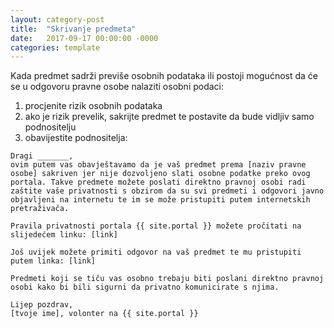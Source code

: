 ```yaml
---
layout: category-post
title:  "Skrivanje predmeta"
date:   2017-09-17 00:00:00 -0000
categories: template
---
```


Kada predmet sadrži previše osobnih podataka ili postoji mogućnost da će se u odgovoru pravne osobe nalaziti osobni podaci:

1. procjenite rizik osobnih podataka
2. ako je rizik prevelik, sakrijte predmet te postavite da bude vidljiv samo podnositelju
3. obavijestite podnositelja:

```
Dragi _______,
ovim putem vas obavještavamo da je vaš predmet prema [naziv pravne osobe] sakriven jer nije dozvoljeno slati osobne podatke preko ovog portala. Takve predmete možete poslati direktno pravnoj osobi radi zaštite vaše privatnosti s obzirom da su svi predmeti i odgovori javno objavljeni na internetu te im se može pristupiti putem internetskih pretraživača.

Pravila privatnosti portala {{ site.portal }} možete pročitati na slijedećem linku: [link]

Još uvijek možete primiti odgovor na vaš predmet te mu pristupiti putem linka: [link]

Predmeti koji se tiču vas osobno trebaju biti poslani direktno pravnoj osobi kako bi bili sigurni da privatno komunicirate s njima.

Lijep pozdrav,
[tvoje ime], volonter na {{ site.portal }}
```
